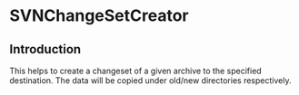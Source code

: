 # SVNChangeSetCreator

## Introduction

This helps to create a changeset of a given archive to the specified destination. The data will be copied under old/new directories respectively.

